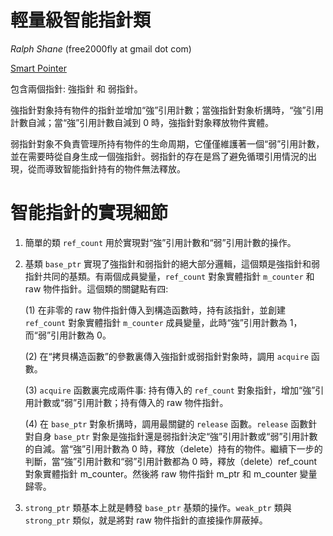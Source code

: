 ﻿輕量級智能指針類
==========================

_Ralph Shane_ (free2000fly at gmail dot com)

[Smart Pointer](https://github.com/free2000fly/SmartPointer)

包含兩個指針: 強指針 和 弱指針。

強指針對象持有物件的指針並增加“強”引用計數；當強指針對象析搆時，“強”引用計數自減；當“強”引用計數自減到 0 時，強指針對象釋放物件實體。

弱指針對象不負責管理所持有物件的生命周期，它僅僅維護著一個“弱”引用計數，並在需要時從自身生成一個強指針。弱指針的存在是爲了避免循環引用情況的出現，從而導致智能指針持有的物件無法釋放。


智能指針的實現細節
==========================

1. 簡單的類 `ref_count` 用於實現對“強”引用計數和“弱”引用計數的操作。

2.  基類 `base_ptr` 實現了強指針和弱指針的絕大部分邏輯，這個類是強指針和弱指針共同的基類。有兩個成員變量，`ref_count` 對象實體指針 `m_counter` 和 raw 物件指針。這個類的關鍵點有四: 

    (1) 在非零的 raw 物件指針傳入到構造函數時，持有該指針，並創建 `ref_count` 對象實體指針 `m_counter` 成員變量，此時“強”引用計數為 1，而“弱”引用計數為 0。

    (2) 在“拷貝構造函數”的參數裏傳入強指針或弱指針對象時，調用 `acquire` 函數。

    (3) `acquire` 函數裏完成兩件事: 持有傳入的 `ref_count` 對象指針，增加“強”引用計數或“弱”引用計數；持有傳入的 raw 物件指針。

    (4) 在 `base_ptr` 對象析搆時，調用最關鍵的 `release` 函數。`release` 函數針對自身 `base_ptr` 對象是強指針還是弱指針決定“強”引用計數或“弱”引用計數的自減。當“強”引用計數為 0 時，釋放（delete）持有的物件。繼續下一步的判斷，當“強”引用計數和“弱”引用計數都為 0 時，釋放（delete）ref_count 對象實體指針 m_counter。然後將 raw 物件指針 m_ptr 和 m_counter 變量歸零。

3.  `strong_ptr` 類基本上就是轉發 `base_ptr` 基類的操作。`weak_ptr` 類與 `strong_ptr` 類似，就是將對 raw 物件指針的直接操作屏蔽掉。

